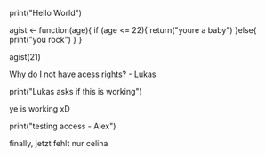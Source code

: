 print("Hello World")

agist <- function(age){
        if (age <= 22){
        return("youre a baby")
        }else{
        print("you rock")
        }
      }
      
agist(21)

Why do I not have acess rights? - Lukas


print("Lukas asks if this is working")


ye is working xD

print("testing access - Alex")

finally, jetzt fehlt nur celina
